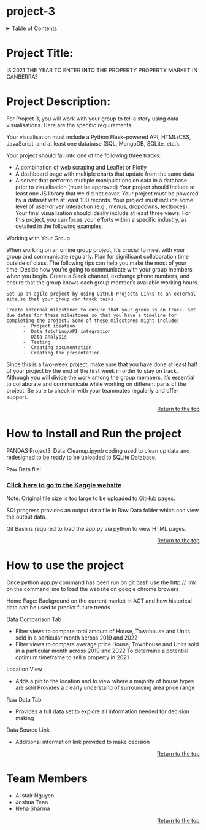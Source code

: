 <a name="topdoc"></a>

# project-3 

<!-- Contents -->
<details>
    <summary>Table of Contents</summary>
    <ol>
        <li><a href="#project-title">Project Title</a></li>
        <li><a href="#project-description">Project Description</a></li>
        <li><a href="#how-to">How to Install and Run</a></li>
        <li><a href="#how-to-use-the">How to use the project</a></li>
        <li><a href="#team-members">Team Members</a></li>
    </ol>
</details>

<!-- about -->
# Project Title: 
IS 2021 THE YEAR TO ENTER INTO THE PROPERTY PROPERTY MARKET IN CANBERRA?

<!-- description -->
# Project Description:

For Project 3, you will work with your group to tell a story using data visualisations. Here are the specific requirements:

Your visualisation must include a Python Flask–powered API, HTML/CSS, JavaScript, and at least one database (SQL, MongoDB, SQLite, etc.).

Your project should fall into one of the following three tracks:
 -   A combination of web scraping and Leaflet or Plotly
 -   A dashboard page with multiple charts that update from the same data
 -   A  server that performs multiple manipulations on data in a database prior to visualisation (must be approved)
Your project should include at least one JS library that we did not cover.
Your project must be powered by a dataset with at least 100 records.
Your project must include some level of user-driven interaction (e.g., menus, dropdowns, textboxes).
Your final visualisation should ideally include at least three views. For this project, you can focus your efforts within a specific industry, as detailed in the following examples.


Working with Your Group

When working on an online group project, it’s crucial to meet with your group and communicate regularly. Plan for significant collaboration time outside of class. The following tips can help you make the most of your time:
    Decide how you’re going to communicate with your group members when you begin. Create a Slack channel, exchange phone numbers, and ensure that the group knows each group member’s available working hours.
    
    Set up an agile project by using GitHub Projects Links to an external site.so that your group can track tasks.
    
    Create internal milestones to ensure that your group is on track. Set due dates for these milestones so that you have a timeline for completing the project. Some of these milestones might include:
          -  Project ideation
          -  Data fetching/API integration
          -  Data analysis
          -  Testing
          -  Creating documentation
          -  Creating the presentation
Since this is a two-week project, make sure that you have done at least half of your project by the end of the first week in order to stay on track.
Although you will divide the work among the group members, it’s essential to collaborate and communicate while working on different parts of the project. Be sure to check in with your teammates regularly and offer support.

<p align="right"><a href="#topdoc">Return to the top</a></p>

<!-- How to -->
# How to Install and Run the project 

PANDAS Project3_Data_Cleanup.ipynb coding used to clean up data and redesigned to be ready to be uploaded to SQLite Database. 

Raw Data file: <h3><a href="https://www.kaggle.com/datasets/suryajadahake/australia-property-sales" target="_blank"> Click here to go to the Kaggle website </a></h3>
Note: Original file size is too large to be uploaded to GitHub pages.

SQLprogress provides an output data file in Raw Data folder which can view the output data.

Git Bash is required to load the app.py via python to view HTML pages.

<p align="right"><a href="#topdoc">Return to the top</a></p>

# How to use the project

Once python app.py command has been run on git bash 
use the http:// link on the command line to load the website on google chrome browers 


Home Page:
Background on the current market in ACT and how historical data can be used to predict future trends

Data Comparison Tab 
- Filter views to compare total amount of House, Townhouse and Units sold in a particular month across 2019 and 2022
- Filter views to compare average price House, Townhouse and Units sold in a particular month across 2019 and 2022
To determine a potential optimum timeframe to sell a property in 2021

Location View 
- Adds a pin to the location and to view where a majority of house types are sold 
Provides a clearly understand of surrounding area price range

Raw Data Tab
- Provides a full data set to explore all information needed for decision making 

Data Source Link 
- Additional information link provided to make decision

<p align="right"><a href="#topdoc">Return to the top</a></p>

# Team Members 
* Alistair Nguyen 
* Joshua Tean
* Neha Sharma

<p align="right"><a href="#topdoc">Return to the top</a></p>
